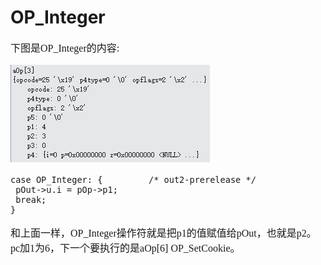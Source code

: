 # OP_Integer
<font face="微软雅黑" size="3px">

下图是OP_Integer的内容:

 ![]( 4-5-7.jpg)
 ```
 case OP_Integer: {         /* out2-prerelease */
  pOut->u.i = pOp->p1;
  break;
}
```
和上面一样，OP_Integer操作符就是把p1的值赋值给pOut，也就是p2。pc加1为6，下一个要执行的是aOp[6] OP_SetCookie。

